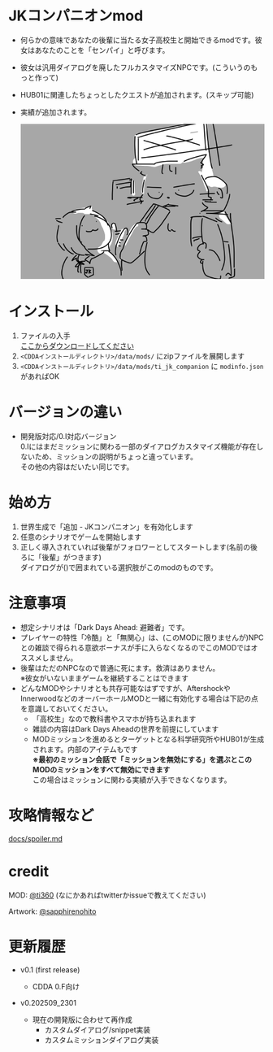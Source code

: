 # JKコンパニオンmod
- 何らかの意味であなたの後輩に当たる女子高校生と開始できるmodです。彼女はあなたのことを「センパイ」と呼びます。
- 彼女は汎用ダイアログを廃したフルカスタマイズNPCです。(こういうのもっと作って)
- HUB01に関連したちょっとしたクエストが追加されます。(スキップ可能)
- 実績が追加されます。

  ![イメージ](docs/imgs/image.png)

# インストール
1. ファイルの入手<br/>
  [ここからダウンロードしてください](https://github.com/ti360gh/ti_jk_missions/releases)
1. `<CDDAインストールディレクトリ>/data/mods/` にzipファイルを展開します
1. `<CDDAインストールディレクトリ>/data/mods/ti_jk_companion` に `modinfo.json` があればOK

# バージョンの違い
- 開発版対応/0.I対応バージョン<br/>
0.Iにはまだミッションに関わる一部のダイアログカスタマイズ機能が存在しないため、ミッションの説明がちょっと違っています。<br/>
その他の内容はだいたい同じです。


# 始め方
 1. 世界生成で「追加 - JKコンパニオン」を有効化します
 1. 任意のシナリオでゲームを開始します
 1. 正しく導入されていれば後輩がフォロワーとしてスタートします(名前の後ろに「後輩」がつきます)<br/>
ダイアログが()で囲まれている選択肢がこのmodのものです。

# 注意事項
 - 想定シナリオは「Dark Days Ahead: 避難者」です。
 - プレイヤーの特性「冷酷」と「無関心」は、(このMODに限りませんが)NPCとの雑談で得られる意欲ボーナスが手に入らなくなるのでこのMODではオススメしません。
 - 後輩はただのNPCなので普通に死にます。救済はありません。<br/>
※彼女がいないままゲームを継続することはできます
 - どんなMODやシナリオとも共存可能なはずですが、AftershockやInnerwoodなどのオーバーホールMODと一緒に有効化する場合は下記の点を意識しておいてください。
   - 「高校生」なので教科書やスマホが持ち込まれます
   - 雑談の内容はDark Days Aheadの世界を前提にしています
   - MODミッションを進めるとターゲットとなる科学研究所やHUB01が生成されます。内部のアイテムもです<br/>
   **※最初のミッション会話で「ミッションを無効にする」を選ぶとこのMODのミッションをすべて無効にできます**<br/>
   この場合はミッションに関わる実績が入手できなくなります。

# 攻略情報など
 [docs/spoiler.md](docs/spoiler.md)

# credit
MOD: [@ti360](https://x.com/ti360) (なにかあればtwitterかissueで教えてください)

Artwork: [@sapphirenohito](https://x.com/sapphirenohito)

# 更新履歴
- v0.1 (first release)
  - CDDA 0.F向け

- v0.202509_2301
  - 現在の開発版に合わせて再作成
    - カスタムダイアログ/snippet実装
    - カスタムミッションダイアログ実装
